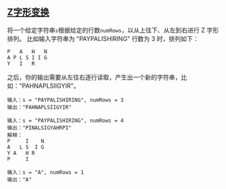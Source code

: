 <!--
 * @Description: 
 * @Author: Kotori Y
 * @Date: 2021-04-22 13:09:30
 * @LastEditors: Kotori Y
 * @LastEditTime: 2021-04-22 13:13:46
 * @FilePath: \LeetCode-Code\codes\Others\Zigzag-Conversion\README.md
 * @AuthorMail: kotori@cbdd.me
-->

## [Z字形变换](https://leetcode-cn.com/problems/zigzag-conversion/)

将一个给定字符串<code>s</code>根据给定的行数<code>numRows</code>，以从上往下、从左到右进行 Z 字形排列。
比如输入字符串为 "PAYPALISHIRING" 行数为 3 时，排列如下：

```
P   A   H   N
A P L S I I G
Y   I   R
```
之后，你的输出需要从左往右逐行读取，产生出一个新的字符串，比如："PAHNAPLSIIGYIR"。

```
输入：s = "PAYPALISHIRING", numRows = 3
输出："PAHNAPLSIIGYIR"
```

```
输入：s = "PAYPALISHIRING", numRows = 4
输出："PINALSIGYAHRPI"
解释：
P     I    N
A   L S  I G
Y A   H R
P     I
```

```
输入：s = "A", numRows = 1
输出："A"
```